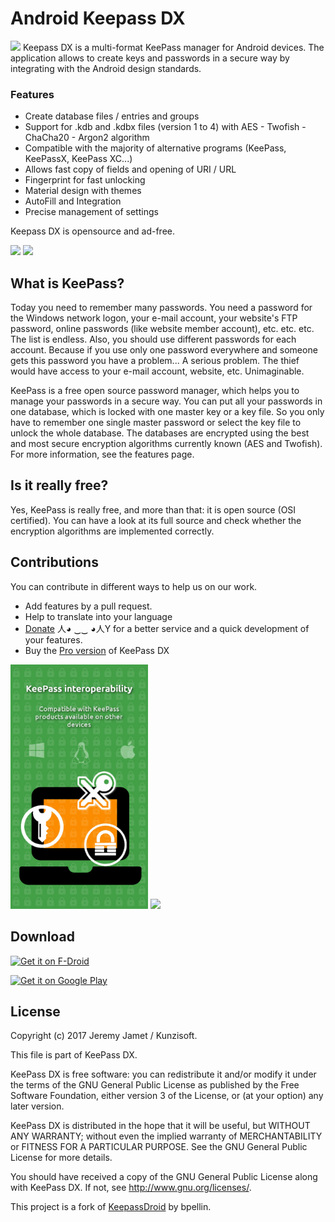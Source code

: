 # Android Keepass DX

<img src="https://raw.githubusercontent.com/Kunzisoft/KeePassDX/master/art/icon.png"> Keepass DX is a multi-format KeePass manager for Android devices. The application allows to create keys and passwords in a secure way by integrating with the Android design standards.

### Features

 * Create database files / entries and groups
 * Support for .kdb and .kdbx files (version 1 to 4) with AES - Twofish - ChaCha20 - Argon2 algorithm
 * Compatible with the majority of alternative programs (KeePass, KeePassX, KeePass XC...)
 * Allows fast copy of fields and opening of URI / URL
 * Fingerprint for fast unlocking
 * Material design with themes
 * AutoFill and Integration
 * Precise management of settings

Keepass DX is opensource and ad-free. 

<img src="https://raw.githubusercontent.com/Kunzisoft/KeePassDX/master/fastlane/metadata/android/en-US/images/phoneScreenshots/screen1.jpg" width="220">
<img src="https://raw.githubusercontent.com/Kunzisoft/KeePassDX/master/fastlane/metadata/android/en-US/images/phoneScreenshots/screen2.jpg" width="220">

## What is KeePass?

Today you need to remember many passwords. You need a password for the Windows network logon, your e-mail account, your website's FTP password, online passwords (like website member account), etc. etc. etc. The list is endless. Also, you should use different passwords for each account. Because if you use only one password everywhere and someone gets this password you have a problem... A serious problem. The thief would have access to your e-mail account, website, etc. Unimaginable.

KeePass is a free open source password manager, which helps you to manage your passwords in a secure way. You can put all your passwords in one database, which is locked with one master key or a key file. So you only have to remember one single master password or select the key file to unlock the whole database. The databases are encrypted using the best and most secure encryption algorithms currently known (AES and Twofish). For more information, see the features page. 

## Is it really free?

Yes, KeePass is really free, and more than that: it is open source (OSI certified). You can have a look at its full source and check whether the encryption algorithms are implemented correctly.

## Contributions

You can contribute in different ways to help us on our work.

* Add features by a pull request.
* Help to translate into your language
* [Donate](https://www.kunzisoft.com/donation)  人◕ ‿‿ ◕人Y for a better service and a quick development of your features.
* Buy the [Pro version](https://play.google.com/store/apps/details?id=com.kunzisoft.keepass.pro) of KeePass DX

<img src="https://raw.githubusercontent.com/Kunzisoft/KeePassDX/master/fastlane/metadata/android/en-US/images/phoneScreenshots/screen4.jpg" width="220">
<img src="https://raw.githubusercontent.com/Kunzisoft/KeePassDX/master/fastlane/metadata/android/en-US/images/phoneScreenshots/screen5.jpg" width="220">

## Download

[<img src="https://f-droid.org/badge/get-it-on.png"
      alt="Get it on F-Droid"
      height="80">](https://f-droid.org/en/packages/com.kunzisoft.keepass.libre/)

[<img src="https://play.google.com/intl/en_us/badges/images/generic/en_badge_web_generic.png"
      alt="Get it on Google Play"
	height="80">](https://play.google.com/store/apps/details?id=com.kunzisoft.keepass.free)

## License

 Copyright (c) 2017 Jeremy Jamet / Kunzisoft.

 This file is part of KeePass DX.

  KeePass DX is free software: you can redistribute it and/or modify
  it under the terms of the GNU General Public License as published by
  the Free Software Foundation, either version 3 of the License, or
  (at your option) any later version.

  KeePass DX is distributed in the hope that it will be useful,
  but WITHOUT ANY WARRANTY; without even the implied warranty of
  MERCHANTABILITY or FITNESS FOR A PARTICULAR PURPOSE.  See the
  GNU General Public License for more details.

  You should have received a copy of the GNU General Public License
  along with KeePass DX.  If not, see <http://www.gnu.org/licenses/>.
  
  This project is a fork of [KeepassDroid](https://github.com/bpellin/keepassdroid) by bpellin.
